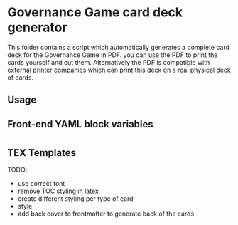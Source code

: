 # Governance Game card deck generator

This folder contains a script which automatically generates a complete card deck for the Governance Game in PDF. you can use the PDF to print the cards yourself and cut them. Alternatively the PDF is compatible with external printer companies which can print this deck on a real physical deck of cards.

## Usage

## Front-end YAML block variables

# #

## TEX Templates

TODO:

- use correct font
- remove TOC styling in latex
- create different styling per type of card
- style
- add back cover to frontmatter to generate back of the cards
